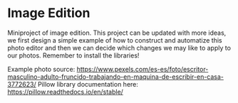 # Image Edition
 Miniproject of image edition. This project can be updated with more ideas, we first design a simple example of how to construct and automatize this photo editor and then we can decide which changes we may like to apply to our photos. Remember to install the libraries!

 Example photo source: https://www.pexels.com/es-es/foto/escritor-masculino-adulto-fruncido-trabajando-en-maquina-de-escribir-en-casa-3772623/
 Pillow library documentation here: https://pillow.readthedocs.io/en/stable/